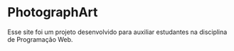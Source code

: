 # PhotographArt
Esse site foi um projeto desenvolvido para auxiliar estudantes na disciplina de Programação Web.
